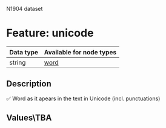 <p>N1904 dataset</p>

<h1>Feature: unicode</h1>

<table>
<thead>
<tr>
  <th>Data type</th>
  <th>Available for node types</th>
</tr>
</thead>
<tbody>
<tr>
  <td>string</td>
  <td><A HREF="featurebynodetype.md#word">word</A></td>
</tr>
</tbody>
</table>

<h2>Description</h2>

<p>✅ Word as it apears in the text in Unicode (incl. punctuations)</p>

<h2>Values\TBA</h2>
